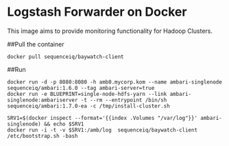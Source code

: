 # Logstash Forwarder on Docker

This image aims to provide monitoring functionality for Hadoop Clusters.

##Pull the container
```
docker pull sequenceiq/baywatch-client
```

##Run
```
docker run -d -p 8080:8080 -h amb0.mycorp.kom --name ambari-singlenode sequenceiq/ambari:1.6.0 --tag ambari-server=true
docker run -e BLUEPRINT=single-node-hdfs-yarn --link ambari-singlenode:ambariserver -t --rm --entrypoint /bin/sh sequenceiq/ambari:1.7.0-ea -c /tmp/install-cluster.sh

SRV1=$(docker inspect --format='{{index .Volumes "/var/log"}}' ambari-singlenode) && echo $SRV1
docker run -i -t -v $SRV1:/amb/log  sequenceiq/baywatch-client /etc/bootstrap.sh -bash
```
